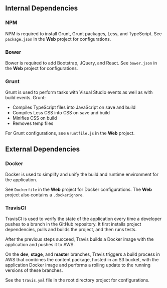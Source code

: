 
## Internal Dependencies

### NPM
NPM is required to install Grunt, Grunt packages, Less, and TypeScript. 
See `package.json` in the **Web** project for configurations.

### Bower
Bower is required to add Bootstrap, JQuery, and React.
See `bower.json` in the **Web** project for configurations.

### Grunt
Grunt is used to perform tasks with Visual Studio events as well as with build events.
Grunt:
- Compiles TypeScript files into JavaScript on save and build
- Compiles Less CSS into CSS on save and build
- Minifies CSS on build
- Removes temp files

For Grunt configurations, see `Gruntfile.js` in the **Web** project.


## External Dependencies

### Docker
Docker is used to simplify and unify the build and runtime environment for the 
application. 

See `Dockerfile` in the **Web** project for Docker configurations.
The **Web** project also contains a `.dockerignore`. 

### TravisCI
TravisCI is used to verify the state of the application every time a developer
pushes to a branch in the GitHub repository. It first installs project dependencies, 
pulls and builds the project, and then runs tests. 

After the previous steps succeed, Travis builds a Docker image with the application
and pushes it to AWS.

On the **dev**, **stage**, and **master** branches, Travis triggers a build process in AWS that
combines the content package, hosted in an S3 bucket, with the application Docker 
image and performs a rolling update to the running versions of these branches.

See the `travis.yml` file in the root directory project for configurations.

